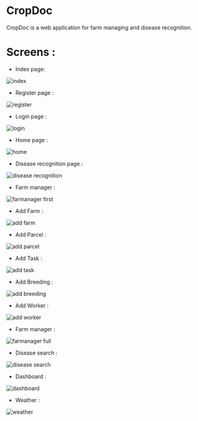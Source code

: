 # CropDoc
CropDoc is a web application for farm managing and disease recognition.

# Screens :

- Index page:

![index](screens/index.jpg)

- Register page :

![register](screens/register.png)

- Login page :

![login](screens/login.png)

- Home page :

![home](screens/home.png)

- Disease recognition page :

![disease recognition](screens/diseaserec.png)

- Farm manager :

![farmanager first](screens/farmanagerfirst.png)

- Add Farm :

![add farm](screens/addFarm.png)

- Add Parcel :

![add parcel](screens/addParcel.png)

- Add Task :

![add task](screens/addTask.png)

- Add Breeding :

![add breeding](screens/addBreeding.png)

- Add Worker :

![add worker](screens/addWorker.png)

- Farm manager :

![farmanager full](screens/farmanager.png)

- Disease search :

![disease search](screens/diseaseSearch.png)

- Dashboard :

![dashboard](screens/dashboard.png)

- Weather :

![weather](screens/dashboardWeather.png)

